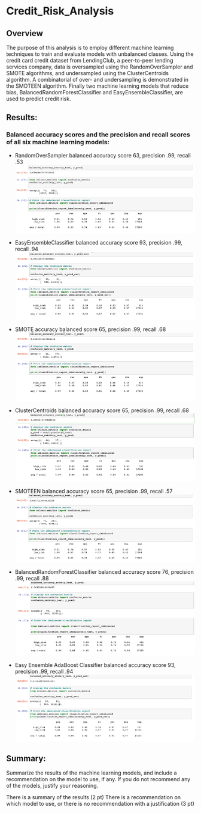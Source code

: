 # Credit_Risk_Analysis

## Overview

The purpose of this analysis is to employ different machine learning techniques to train and evaluate models with unbalanced classes. Using the credit card credit dataset from LendingClub, a peer-to-peer lending services company, data is oversampled using the RandomOverSampler and SMOTE algorithms, and undersampled using the ClusterCentroids algorithm. A combinatorial of over- and undersampling is demonstrated in the SMOTEEN algorithm. Finally two machine learning models that reduce bias, BalancedRandomForestClassifier and EasyEnsembleClassifier, are used to predict credit risk.

## Results:

### Balanced accuracy scores and the precision and recall scores of all six machine learning models:


- RandomOverSampler balanced accuracy score 63, precision .99, recall .53
![randomover.png](./Module-17-Challenge-Resources/randomover.png)

- EasyEnsembleClassifier balanced accuracy score 93, precision .99, recall .94
![easyensemble.png](./Module-17-Challenge-Resources/easyensemble.png)

- SMOTE accuracy balanced score 65, precision .99, recall .68
![smoteover.png](./Module-17-Challenge-Resources/smoteover.png)

- ClusterCentroids balanced accuracy score 65, precision .99, recall .68
![clustercentroid.png](./Module-17-Challenge-Resources/clustercentroid.png)

- SMOTEEN balanced accuracy score 65, precision .99, recall .57
![smoteencombo.png](./Module-17-Challenge-Resources/smoteencombo.png)

- BalancedRandomForestClassifier balanced accuracy score 76, precision .99, recall .88
![balancedrandomforest.png](./Module-17-Challenge-Resources/balancedrandomforest.png)

- Easy Ensemble AdaBoost Classifier balanced accuracy score 93, precision .99, recall .94
![EasyEnsembleAdaBoost.png](./Module-17-Challenge-Resources/EasyEnsembleAdaBoost.png)


## Summary: 
Summarize the results of the machine learning models, and include a recommendation on the model to use, if any. 
If you do not recommend any of the models, justify your reasoning.


There is a summary of the results (2 pt)
There is a recommendation on which model to use, or there is no recommendation with a justification (3 pt)

